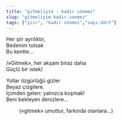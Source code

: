 ```yaml
---
title: "gitmeliyim - kadir sönmez"
slug: "gitmeliyim-kadir.sonmez"
tags: ["şiir", "kadir sönmez","sayı:dört"]
---
```

Her şiir ayrılıktır,\
Bedenim tutsak\
Bu kentte...

/»Gitmek», her akşam biraz daha\
Güçlü bir istek/

Yollar özgürlüğü gizler\
Beyaz çizgilere.\
İçimden gelen: yalnızca koşmak!\
Beni bekleyen denizlere...

         («gitmek» umuttur, farkında olanlara...)

